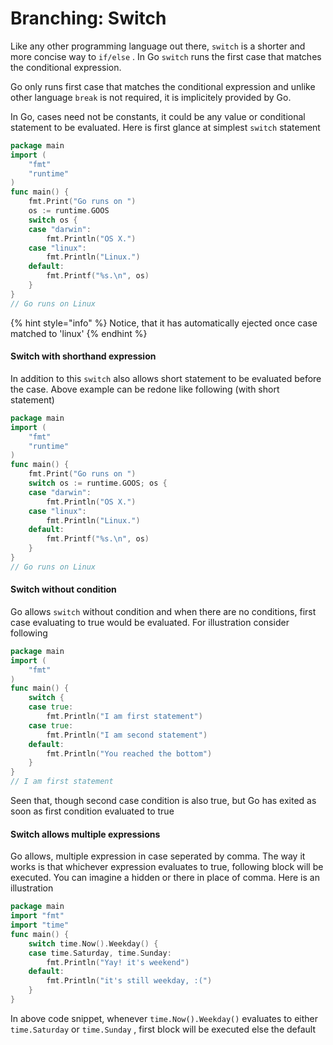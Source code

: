# Branching: Switch

Like any other programming language out there, `switch` is a shorter and more concise way to `if/else` . In Go `switch` runs the first case that matches the conditional expression. 

Go only runs first case that matches the conditional expression and unlike other language `break` is not required, it is implicitely provided by Go.

In Go, cases need not be constants, it could be any value or conditional statement to be evaluated. Here is first glance at simplest `switch` statement

```go
package main
import (
	"fmt"
	"runtime"
)
func main() {
	fmt.Print("Go runs on ")
	os := runtime.GOOS
	switch os {
	case "darwin":
		fmt.Println("OS X.")
	case "linux":
		fmt.Println("Linux.")
	default:
		fmt.Printf("%s.\n", os)
	}
}
// Go runs on Linux
```

{% hint style="info" %}
Notice, that it has automatically ejected once case matched to 'linux'
{% endhint %}

#### Switch with shorthand expression

In addition to this `switch` also allows short statement to be evaluated before the case. Above example can be redone like following \(with short statement\)

```go
package main
import (
	"fmt"
	"runtime"
)
func main() {
	fmt.Print("Go runs on ")
	switch os := runtime.GOOS; os {
	case "darwin":
		fmt.Println("OS X.")
	case "linux":
		fmt.Println("Linux.")
	default:
		fmt.Printf("%s.\n", os)
	}
}
// Go runs on Linux
```

#### Switch without condition

Go allows `switch` without condition and when there are no conditions, first case evaluating to true would be evaluated. For illustration consider following

```go
package main
import (
	"fmt"
)
func main() {
	switch {
	case true:
		fmt.Println("I am first statement")
	case true:
		fmt.Println("I am second statement")
	default:
		fmt.Println("You reached the bottom")
	}
}
// I am first statement
```

Seen that, though second case condition is also true, but Go has exited as soon as first condition evaluated to true

#### Switch allows multiple expressions

Go allows, multiple expression in case seperated by comma. The way it works is that whichever expression evaluates to true, following block will be executed. You can imagine a hidden or there in place of comma. Here is an illustration

```go
package main
import "fmt"
import "time"
func main() {
    switch time.Now().Weekday() {
    case time.Saturday, time.Sunday:
        fmt.Println("Yay! it's weekend")
    default:
        fmt.Println("it's still weekday, :(")
    }
}
```

In above code snippet, whenever `time.Now().Weekday()` evaluates to either `time.Saturday` or `time.Sunday` , first block will be executed else the default

